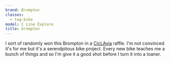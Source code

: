 ```yaml
---
brand: Brompton
classes:
  - tag-bike
model: C Line Explore
title: brompton
---
```


I sort of randomly won this Brompton in a [CicLAvia](https://www.ciclavia.org) raffle. I'm not convinced it's for me but it's a serendpitous bike project. Every new bike teaches me a bunch of things and so I'm give it a good shot before I turn it into a loaner.